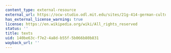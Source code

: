 ```yaml
---
content_type: external-resource
external_url: https://ocw-studio.odl.mit.edu/sites/21g-414-german-culture-media-and-society-fall-2006/type/page/edit/814b93a9-a7e1-87b2-459c-57ff75da4626/#Texts_about_radio_plays
has_external_license_warning: true
license: https://en.wikipedia.org/wiki/All_rights_reserved
status: ''
title: texts
uid: 140be63c-f7e2-4a8d-b55f-5b066b80b831
wayback_url: ''
---
```

